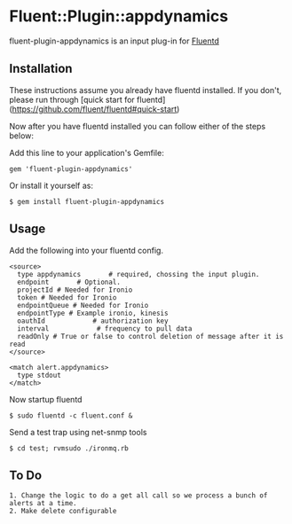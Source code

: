 # Fluent::Plugin::appdynamics

fluent-plugin-appdynamics is an input plug-in for [Fluentd](http://fluentd.org)

## Installation

These instructions assume you already have fluentd installed. 
If you don't, please run through [quick start for fluentd] (https://github.com/fluent/fluentd#quick-start)

Now after you have fluentd installed you can follow either of the steps below:

Add this line to your application's Gemfile:

    gem 'fluent-plugin-appdynamics'

Or install it yourself as:

    $ gem install fluent-plugin-appdynamics

## Usage
Add the following into your fluentd config.

    <source>
      type appdynamics       # required, chossing the input plugin.
      endpoint       # Optional. 
      projectId # Needed for Ironio
      token # Needed for Ironio
      endpointQueue # Needed for Ironio
      endpointType # Example ironio, kinesis
      oauthId            # authorization key
      interval            # frequency to pull data
      readOnly # True or false to control deletion of message after it is read
    </source>

    <match alert.appdynamics>
      type stdout
    </match>

Now startup fluentd

    $ sudo fluentd -c fluent.conf &
    
Send a test trap using net-snmp tools
    
    $ cd test; rvmsudo ./ironmq.rb 
  
## To Do
    1. Change the logic to do a get all call so we process a bunch of alerts at a time.
    2. Make delete configurable
